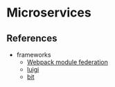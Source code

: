 # Microservices

## References

* frameworks
  * [Webpack module federation](https://webpack.js.org/concepts/module-federation/)
  * [luigi](https://luigi-project.io/)
  * [bit](https://bit.dev/blog/tags/micro-frontends/)
